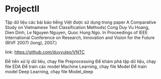 # ProjectII
Tập dữ liệu các bài báo tiếng Việt được sử dụng trong paper 
A Comparative Study on Vietnamese Text Classification Methods( Cong Duy Vu Hoang, 
Dien Dinh, Le Nguyen Nguyen, Quoc Hung Ngo. In Proceedings of IEEE International
Conference on Research, Innovation and Vision for the Future (RIVF 2007) (long),
2007.)

link: https://github.com/duyvuleo/VNTC

Để tiền xử lý dữ liêu, chạy file Preprocessing
Để khám phá tập dữ liệu, chạy file EDA
Để train các model Machine Learning, chạy file Model
Để train model Deep Learning, chạy file Model_deep



